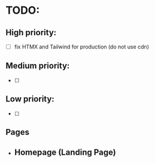 # TODO:

## High priority:
- [ ] fix HTMX and Tailwind for production (do not use cdn)

## Medium priority:
- [ ]

## Low priority:
- [ ]


## Pages
- Homepage (Landing Page)
  - 